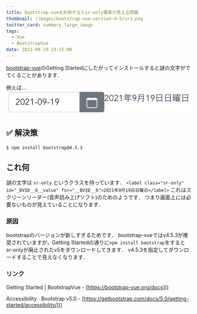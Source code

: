 ```yaml
---
title: bootstrap-vueを利用するとsr-only要素が見える問題
thumbnail: /images/bootstrap-vue-version-4-5/sr1.png
twitter_card: summary_large_image
tags:
  - Vue
  - BootstrapVue
date: 2021-09-19 23:15:00
---
```



[bootstrap-vue](https://bootstrap-vue.org/)のGetting Startedにしたがってインストールすると謎の文字がでてくることがあります．

<!-- more -->

例えば...
![](/images/bootstrap-vue-version-4-5/sr1.png)


## ✅ 解決策
`$ npm install bootstrap@4.5.3`

## これ何
謎の文字は `sr-only` というクラスを持っています．
`<label class="sr-only" id="_BVID__6__value" for="__BVID__6">2021年9月19日日曜日</label>`
これはスクリーンリーダー(音声読み上げソフト)のためのようです．
つまり画面上には必要ないものが見えていることになります．

### 原因
bootstrapのバージョンが新しすぎるためです．
bootstrap-vueではv4.5.3が推奨されていますが，Getting Startedの通りに`npm install bootstrap`をするとsr-onlyが廃止されたv5をダウンロードしてきます．
v4.5.3を指定してダウンロードすることで見えなくなります．

### リンク
Getting Started | BootstrapVue - [https://bootstrap-vue.org/docs]()

Accessibility · Bootstrap v5.0 - [https://getbootstrap.com/docs/5.0/getting-started/accessibility/]()
